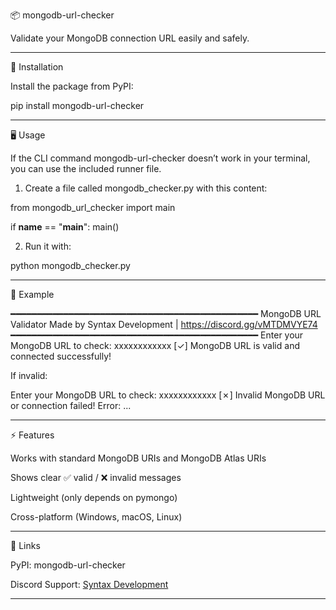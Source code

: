 📦 mongodb-url-checker

Validate your MongoDB connection URL easily and safely.


---

🚀 Installation

Install the package from PyPI:

pip install mongodb-url-checker


---

🖥️ Usage

If the CLI command mongodb-url-checker doesn’t work in your terminal, you can use the included runner file.

1. Create a file called mongodb_checker.py with this content:



from mongodb_url_checker import main

if __name__ == "__main__":
    main()

2. Run it with:



python mongodb_checker.py


---

📌 Example

━━━━━━━━━━━━━━━━━━━━━━━━━━━━━━━━━━━━━━━━━━━━━━━
MongoDB URL Validator
Made by Syntax Development | https://discord.gg/vMTDMVYE74
━━━━━━━━━━━━━━━━━━━━━━━━━━━━━━━━━━━━━━━━━━━━━━━
Enter your MongoDB URL to check: xxxxxxxxxxxx
[✓] MongoDB URL is valid and connected successfully!

If invalid:

Enter your MongoDB URL to check: xxxxxxxxxxxx
[✗] Invalid MongoDB URL or connection failed!
Error: ...


---

⚡ Features

Works with standard MongoDB URIs and MongoDB Atlas URIs

Shows clear ✅ valid / ❌ invalid messages

Lightweight (only depends on pymongo)

Cross-platform (Windows, macOS, Linux)



---

🔗 Links

PyPI: mongodb-url-checker

Discord Support: [Syntax Development](https://discord.gg/vMTDMVYE74)



---
